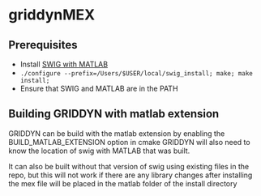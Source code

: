 # griddynMEX

## Prerequisites

- Install [SWIG with MATLAB](https://github.com/jaeandersson/swig/)
- `./configure --prefix=/Users/$USER/local/swig_install; make; make install;`
- Ensure that SWIG and MATLAB are in the PATH

## Building GRIDDYN with matlab extension

GRIDDYN can be build with the matlab extension by enabling the BUILD_MATLAB_EXTENSION option in cmake
GRIDDYN will also need to know the location of swig with MATLAB that was built.

It can also be built without that version of swig using existing files in the repo, but this will not work if there are any library changes
after installing the mex file will be placed in the matlab folder of the install directory
